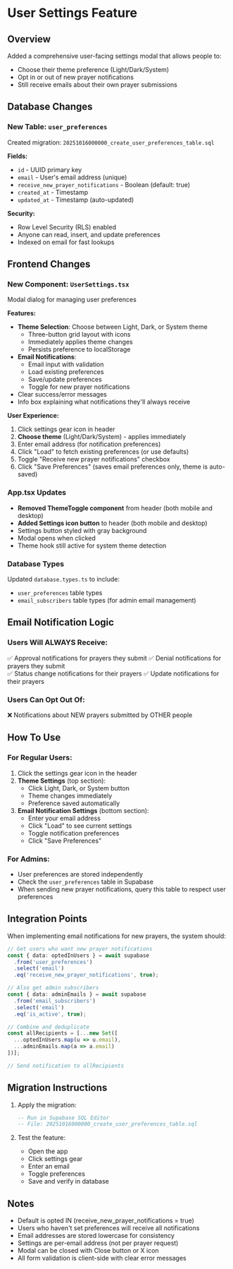 # User Settings Feature

## Overview
Added a comprehensive user-facing settings modal that allows people to:
- Choose their theme preference (Light/Dark/System)
- Opt in or out of new prayer notifications
- Still receive emails about their own prayer submissions

## Database Changes

### New Table: `user_preferences`
Created migration: `20251016000000_create_user_preferences_table.sql`

**Fields:**
- `id` - UUID primary key
- `email` - User's email address (unique)
- `receive_new_prayer_notifications` - Boolean (default: true)
- `created_at` - Timestamp
- `updated_at` - Timestamp (auto-updated)

**Security:**
- Row Level Security (RLS) enabled
- Anyone can read, insert, and update preferences
- Indexed on email for fast lookups

## Frontend Changes

### New Component: `UserSettings.tsx`
Modal dialog for managing user preferences

**Features:**
- **Theme Selection**: Choose between Light, Dark, or System theme
  - Three-button grid layout with icons
  - Immediately applies theme changes
  - Persists preference to localStorage
- **Email Notifications**: 
  - Email input with validation
  - Load existing preferences
  - Save/update preferences
  - Toggle for new prayer notifications
- Clear success/error messages
- Info box explaining what notifications they'll always receive

**User Experience:**
1. Click settings gear icon in header
2. **Choose theme** (Light/Dark/System) - applies immediately
3. Enter email address (for notification preferences)
4. Click "Load" to fetch existing preferences (or use defaults)
5. Toggle "Receive new prayer notifications" checkbox
6. Click "Save Preferences" (saves email preferences only, theme is auto-saved)

### App.tsx Updates
- **Removed ThemeToggle component** from header (both mobile and desktop)
- **Added Settings icon button** to header (both mobile and desktop)
- Settings button styled with gray background
- Modal opens when clicked
- Theme hook still active for system theme detection

### Database Types
Updated `database.types.ts` to include:
- `user_preferences` table types
- `email_subscribers` table types (for admin email management)

## Email Notification Logic

### Users Will ALWAYS Receive:
✅ Approval notifications for prayers they submit
✅ Denial notifications for prayers they submit  
✅ Status change notifications for their prayers
✅ Update notifications for their prayers

### Users Can Opt Out Of:
❌ Notifications about NEW prayers submitted by OTHER people

## How To Use

### For Regular Users:
1. Click the settings gear icon in the header
2. **Theme Settings** (top section):
   - Click Light, Dark, or System button
   - Theme changes immediately
   - Preference saved automatically
3. **Email Notification Settings** (bottom section):
   - Enter your email address
   - Click "Load" to see current settings
   - Toggle notification preferences
   - Click "Save Preferences"

### For Admins:
- User preferences are stored independently
- Check the `user_preferences` table in Supabase
- When sending new prayer notifications, query this table to respect user preferences

## Integration Points

When implementing email notifications for new prayers, the system should:

```typescript
// Get users who want new prayer notifications
const { data: optedInUsers } = await supabase
  .from('user_preferences')
  .select('email')
  .eq('receive_new_prayer_notifications', true);

// Also get admin subscribers
const { data: adminEmails } = await supabase
  .from('email_subscribers')
  .select('email')
  .eq('is_active', true);

// Combine and deduplicate
const allRecipients = [...new Set([
  ...optedInUsers.map(u => u.email),
  ...adminEmails.map(a => a.email)
])];

// Send notification to allRecipients
```

## Migration Instructions

1. Apply the migration:
   ```sql
   -- Run in Supabase SQL Editor
   -- File: 20251016000000_create_user_preferences_table.sql
   ```

2. Test the feature:
   - Open the app
   - Click settings gear
   - Enter an email
   - Toggle preferences
   - Save and verify in database

## Notes

- Default is opted IN (receive_new_prayer_notifications = true)
- Users who haven't set preferences will receive all notifications
- Email addresses are stored lowercase for consistency
- Settings are per-email address (not per prayer request)
- Modal can be closed with Close button or X icon
- All form validation is client-side with clear error messages
